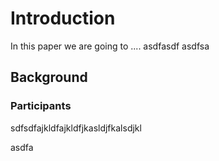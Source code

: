 # Introduction
In this paper we are going to ....
asdfasdf
asdfsa

## Background 

### Participants

sdfsdfajkldfajkldfjkasldjfkalsdjkl

asdfa
